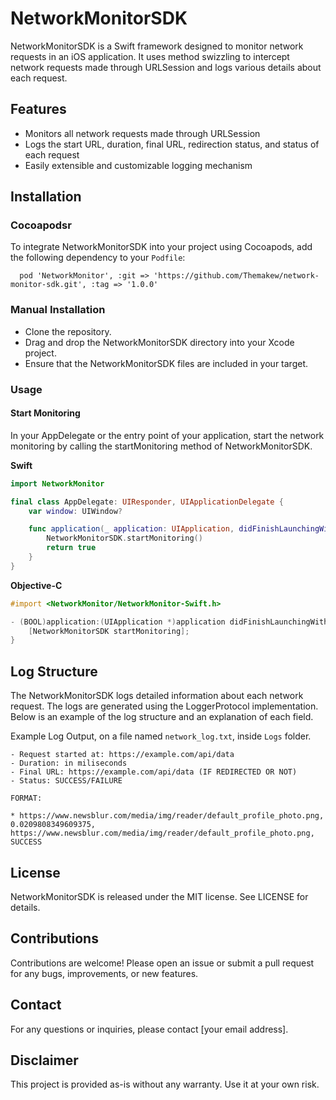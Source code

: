 # NetworkMonitorSDK

NetworkMonitorSDK is a Swift framework designed to monitor network requests in an iOS application. It uses method swizzling to intercept network requests made through URLSession and logs various details about each request.

## Features

- Monitors all network requests made through URLSession
- Logs the start URL, duration, final URL, redirection status, and status of each request
- Easily extensible and customizable logging mechanism

## Installation

### **Cocoapodsr**

To integrate NetworkMonitorSDK into your project using Cocoapods, add the following dependency to your `Podfile`:

```
  pod 'NetworkMonitor', :git => 'https://github.com/Themakew/network-monitor-sdk.git', :tag => '1.0.0'
```

### **Manual Installation**

- Clone the repository.
- Drag and drop the NetworkMonitorSDK directory into your Xcode project.
- Ensure that the NetworkMonitorSDK files are included in your target.

### **Usage**

#### Start Monitoring

In your AppDelegate or the entry point of your application, start the network monitoring by calling the startMonitoring method of NetworkMonitorSDK.

**Swift**
```swift
import NetworkMonitor

final class AppDelegate: UIResponder, UIApplicationDelegate {
    var window: UIWindow?

    func application(_ application: UIApplication, didFinishLaunchingWithOptions launchOptions: [UIApplication.LaunchOptionsKey: Any]?) -> Bool {
        NetworkMonitorSDK.startMonitoring()
        return true
    }
}
```

**Objective-C**
```objective-c
#import <NetworkMonitor/NetworkMonitor-Swift.h>

- (BOOL)application:(UIApplication *)application didFinishLaunchingWithOptions:(NSDictionary *)launchOptions {
    [NetworkMonitorSDK startMonitoring];
}
```

## Log Structure

The NetworkMonitorSDK logs detailed information about each network request. The logs are generated using the LoggerProtocol implementation. Below is an example of the log structure and an explanation of each field.

Example Log Output, on a file named `network_log.txt`, inside `Logs` folder.

```
- Request started at: https://example.com/api/data
- Duration: in miliseconds
- Final URL: https://example.com/api/data (IF REDIRECTED OR NOT)
- Status: SUCCESS/FAILURE

FORMAT:

* https://www.newsblur.com/media/img/reader/default_profile_photo.png, 0.0209808349609375, https://www.newsblur.com/media/img/reader/default_profile_photo.png, SUCCESS

```

## License

NetworkMonitorSDK is released under the MIT license. See LICENSE for details.

## Contributions

Contributions are welcome! Please open an issue or submit a pull request for any bugs, improvements, or new features.

## Contact

For any questions or inquiries, please contact [your email address].

## Disclaimer

This project is provided as-is without any warranty. Use it at your own risk.
